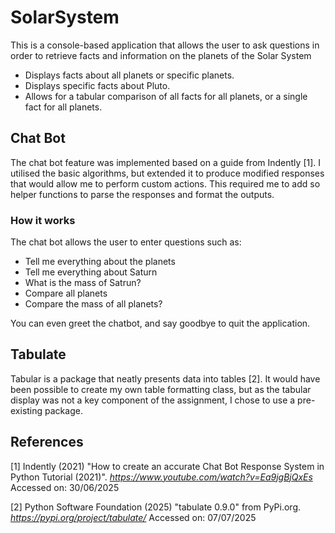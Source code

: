 # SolarSystem

This is a console-based application that allows the user to ask questions in order to retrieve facts and information on the planets of the Solar System

- Displays facts about all planets or specific planets.
- Displays specific facts about Pluto.
- Allows for a tabular comparison of all facts for all planets, or a single fact for all planets.

## Chat Bot

The chat bot feature was implemented based on a guide from Indently [1]. I utilised the basic algorithms, but extended it to
produce modified responses that would allow me to perform custom actions. This required me to add so helper functions to 
parse the responses and format the outputs.

### How it works

The chat bot allows the user to enter questions such as:

- Tell me everything about the planets
- Tell me everything about Saturn
- What is the mass of Satrun?
- Compare all planets
- Compare the mass of all planets?

You can even greet the chatbot, and say goodbye to quit the application.

## Tabulate

Tabular is a package that neatly presents data into tables [2]. It would have been possible to create my own table formatting class, but as the 
tabular display was not a key component of the assignment, I chose to use a pre-existing package.

## References

[1] Indently (2021) "How to create an accurate Chat Bot Response System in Python Tutorial (2021)". *https://www.youtube.com/watch?v=Ea9jgBjQxEs* Accessed on: 30/06/2025

[2] Python Software Foundation (2025) "tabulate 0.9.0" from PyPi.org. *https://pypi.org/project/tabulate/* Accessed on: 07/07/2025


